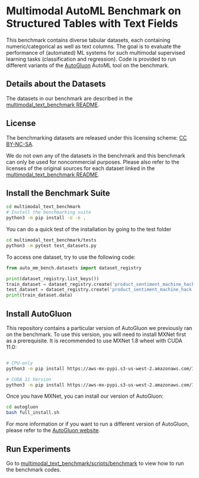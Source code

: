 # Multimodal AutoML Benchmark on Structured Tables with Text Fields

This benchmark contains diverse tabular datasets, each containing numeric/categorical as well as text columns.
The goal is to evaluate the performance of (automated) ML systems for such multimodal supervised learning tasks (classification and regression).
Code is provided to run different variants of the [AutoGluon](https://github.com/awslabs/autogluon/) AutoML tool on the benchmark.


## Details about the Datasets

The datasets in our benchmark are described in the [multimodal_text_benchmark README](multimodal_text_benchmark/README.md).


## License
The benchmarking datasets are released under this licensing scheme: [CC BY-NC-SA](https://creativecommons.org/licenses/by-nc-sa/4.0/legalcode).

We do not own any of the datasets in the benchmark and this benchmark can only be used for noncommercial purposes. Please also refer to the licenses of the original sources for each dataset linked in the [multimodal_text_benchmark README](multimodal_text_benchmark/README.md).


## Install the Benchmark Suite

```bash
cd multimodal_text_benchmark
# Install the benchmarking suite
python3 -m pip install -U -e .
```

You can do a quick test of the installation by going to the test folder

```bash
cd multimodal_text_benchmark/tests
python3 -m pytest test_datasets.py
```

To access one dataset, try to use the following code:

```python
from auto_mm_bench.datasets import dataset_registry

print(dataset_registry.list_keys())
train_dataset = dataset_registry.create('product_sentiment_machine_hack', 'train')
test_dataset = dataset_registry.create('product_sentiment_machine_hack', 'test')
print(train_dataset.data)
```


## Install AutoGluon

This repository contains a particular version of AutoGluon we previously ran on the benchmark. 
To use this version, you will need to install MXNet first as a prerequisite. It is recommended to use MXNet 1.8 wheel with CUDA 11.0:

```bash

# CPU-only
python3 -m pip install https://aws-mx-pypi.s3-us-west-2.amazonaws.com/1.8.0/aws_mx-1.8.0-py2.py3-none-manylinux2014_x86_64.whl

# CUDA 11 Version
python3 -m pip install https://aws-mx-pypi.s3-us-west-2.amazonaws.com/1.8.0/aws_mx_cu110-1.8.0-py2.py3-none-manylinux2014_x86_64.whl
```

Once you have MXNet, you can install our version of AutoGluon:

```bash
cd autogluon
bash full_install.sh
```

For more information or if you want to run a different version of AutoGluon, please refer to the [AutoGluon website](https://auto.gluon.ai/).

## Run Experiments

Go to [multimodal_text_benchmark/scripts/benchmark](multimodal_text_benchmark/scripts/benchmark) to view how to run the benchmark codes.
